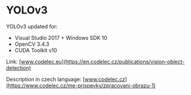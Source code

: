 # YOLOv3
YOLOv3 updated for:
* Visual Studio 2017 + Windows SDK 10 
* OpenCV 3.4.3
* CUDA Toolkit v10

Link: [www.codelec.eu](https://en.codelec.cz/publications/vision-object-detection)

Description in czech language:
  [www.codelec.cz](https://www.codelec.cz/me-prispevky/zpracovani-obrazu-1)
